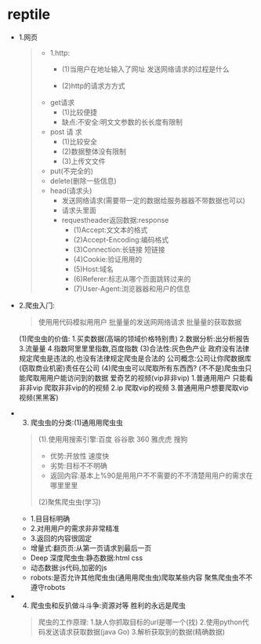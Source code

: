# reptile
* 1.网页
    > * 1.http:
    >   * (1)当用户在地址输入了网址 发送网络请求的过程是什么  
    >
    >   * (2)http的请求⽅方式
    > * get请求
    >   * (1)比较便捷
    >   * 缺点:不安全:明⽂文参数的⻓长度有限制
    > * post 请 求 
    >   * (1)比较安全
    >   * (2)数据整体没有限制
    >   * (3)上传⽂文件
    > * put(不完全的)
    > *  delete(删除⼀些信息) 
    > * head(请求头)
    >   * 发送网络请求(需要带一定的数据给服务器器不带数据也可以) 
    >   * 请求头里面
    >   * requestheader返回数据:response
    >     * (1)Accept:⽂文本的格式
    >     * (2)Accept-Encoding:编码格式
    >     * (3)Connection:长链接 短链接
    >     * (4)Cookie:验证⽤用的
    >     * (5)Host:域名
    >     * (6)Referer:标志从哪个页面跳转过来的
    >     * (7)User-Agent:浏览器器和用户的信息

* 2.爬虫⼊⻔:

    > 使⽤用代码模拟⽤用户 批量量的发送⽹网络请求 批量量的获取数据




    (1)爬⾍虫的价值:
    	1.买卖数据(高端的领域价格特别贵)
    	2.数据分析:出分析报告
    	3.流量量
    	4.指数阿⾥里里指数,百度指数
    (3)合法性:灰⾊色产业
    	政府没有法律规定爬虫是违法的,也没有法律规定爬⾍是合法的
    	公司概念:公司让你爬数据库(窃取商业机密)责任在公司
    (4)爬⾍虫可以爬取所有东⻄西?
    	(不不是)爬⾍虫只能爬取⽤用户能访问到的数据
    	爱奇艺的视频(vip⾮非vip)
    		1.普通⽤用户 只能看⾮非vip 爬取⾮非vip的的视频
    		2.ip 爬取vip的视频
    		3.普通⽤用户想要爬取vip视频(⿊黑客)



* 3. 爬⾍虫的分类:(1)通⽤用爬⾍虫
  
	> (1).使⽤用搜索引擎:百度 ⾕谷歌 360 雅⻁虎 搜狗
	> * 优势:开放性 速度快
	> * 劣势:目标不不明确
	> * 返回内容:基本上%90是⽤用户不不需要的不不清楚⽤用户的需求在哪⾥里里
	>
	> (2)聚焦爬⾍虫(学习)
  
    * 1.⽬目标明确
    *  2.对⽤用户的需求⾮非常精准
    *  3.返回的内容很固定
    * 增量式:翻⻚页:从第⼀页请求到最后⼀⻚
    * Deep 深度爬⾍虫:静态数据:html css
    *  动态数据:js代码,加密的js
    * robots:是否允许其他爬⾍虫(通⽤用爬⾍虫)爬取某些内容 聚焦爬⾍虫不不遵守robots

* 4. 爬⾍虫和反扒做⽃斗争:资源对等 胜利的永远是爬⾍

	>爬⾍的⼯作原理:
	>	1.缺人你抓取目标的url是哪一个(找)
	>	2.使⽤python代码发送请求获取数据(java Go)
	>	3.解析获取到的数据(精确数据)
